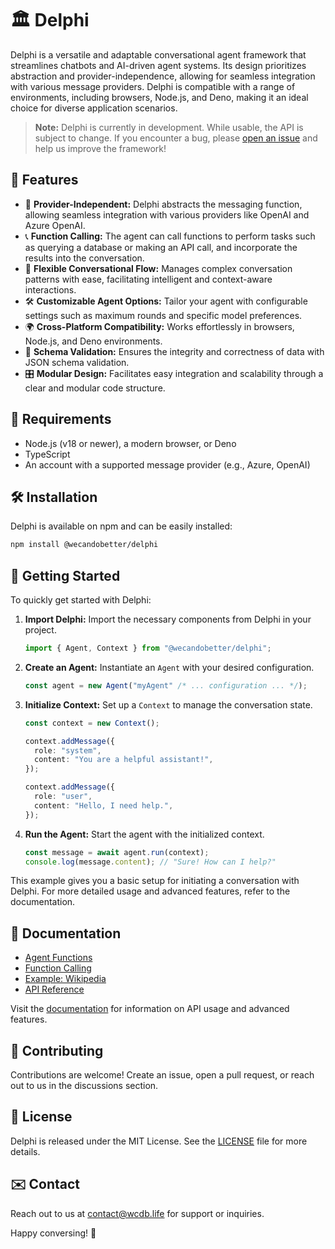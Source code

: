 # 🏛️ Delphi

Delphi is a versatile and adaptable conversational agent framework that
streamlines chatbots and AI-driven agent systems. Its design prioritizes
abstraction and provider-independence, allowing for seamless integration with
various message providers. Delphi is compatible with a range of environments,
including browsers, Node.js, and Deno, making it an ideal choice for diverse
application scenarios.

> **Note:** Delphi is currently in development. While usable, the API is subject
> to change. If you encounter a bug, please
> [open an issue](https://github.com/WeCanDoBetter/delphi/issues/new) and help
> us improve the framework!

## 🚀 Features

- 🤖 **Provider-Independent:** Delphi abstracts the messaging function, allowing
  seamless integration with various providers like OpenAI and Azure OpenAI.
- 📞 **Function Calling:** The agent can call functions to perform tasks such as
  querying a database or making an API call, and incorporate the results into
  the conversation.
- 🔄 **Flexible Conversational Flow:** Manages complex conversation patterns
  with ease, facilitating intelligent and context-aware interactions.
- 🛠️ **Customizable Agent Options:** Tailor your agent with configurable settings
  such as maximum rounds and specific model preferences.
- 🌍 **Cross-Platform Compatibility:** Works effortlessly in browsers, Node.js,
  and Deno environments.
- 📝 **Schema Validation:** Ensures the integrity and correctness of data with
  JSON schema validation.
- 🎛️ **Modular Design:** Facilitates easy integration and scalability through a
  clear and modular code structure.

## 📌 Requirements

- Node.js (v18 or newer), a modern browser, or Deno
- TypeScript
- An account with a supported message provider (e.g., Azure, OpenAI)

## 🛠️ Installation

Delphi is available on npm and can be easily installed:

```bash
npm install @wecandobetter/delphi
```

## 🚀 Getting Started

To quickly get started with Delphi:

1. **Import Delphi:** Import the necessary components from Delphi in your
   project.
   ```typescript
   import { Agent, Context } from "@wecandobetter/delphi";
   ```

2. **Create an Agent:** Instantiate an `Agent` with your desired configuration.
   ```typescript
   const agent = new Agent("myAgent" /* ... configuration ... */);
   ```

3. **Initialize Context:** Set up a `Context` to manage the conversation state.
   ```typescript
   const context = new Context();

   context.addMessage({
     role: "system",
     content: "You are a helpful assistant!",
   });

   context.addMessage({
     role: "user",
     content: "Hello, I need help.",
   });
   ```

4. **Run the Agent:** Start the agent with the initialized context.
   ```typescript
   const message = await agent.run(context);
   console.log(message.content); // "Sure! How can I help?"
   ```

This example gives you a basic setup for initiating a conversation with Delphi.
For more detailed usage and advanced features, refer to the documentation.

## 📖 Documentation

- [Agent Functions](./docs/agent_functions.md)
- [Function Calling](./docs/function_calling.md)
- [Example: Wikipedia](./docs/example.md)
- [API Reference](./docs/api/README.md)

Visit the [documentation](./docs) for information on API usage and advanced
features.

## 🤝 Contributing

Contributions are welcome! Create an issue, open a pull request, or reach out to
us in the discussions section.

## 📜 License

Delphi is released under the MIT License. See the [LICENSE](LICENSE) file for
more details.

## ✉️ Contact

Reach out to us at [contact@wcdb.life](mailto:contact@wcdb.life) for support or
inquiries.

Happy conversing! 🎉

